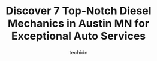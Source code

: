 ---
layout: ampstory
image: https://images.unsplash.com/photo-1577696467903-bee9f5ee9fe9?ixlib=rb-4.0.3&ixid=MnwxMjA3fDB8MHxwaG90by1wYWdlfHx8fGVufDB8fHx8&auto=format&fit=crop&w=640&h=853&q=80
author: techidn
featured: false
description: For top-quality automotive repairs and maintenance, visit the 7 best Diesel Mechanic in Austin MN, USA. Their reputation for excellence and their dedication to customer satisfaction make the
title: Discover 7 Top-Notch Diesel Mechanics in Austin MN for Exceptional Auto Services
cover:
   title: Discover 7 Top-Notch Diesel Mechanics in Austin MN for Exceptional Auto Services
   subtitle: Rickpate
   background: https://images.unsplash.com/photo-1577696467903-bee9f5ee9fe9?ixlib=rb-4.0.3&ixid=MnwxMjA3fDB8MHxwaG90by1wYWdlfHx8fGVufDB8fHx8&auto=format&fit=crop&w=640&h=853&q=80

pages: 
 - layout: thirds
   top: <h1>#1 Midtown Auto Clinic</h1>
   bottom: "<p>AMAZINGLY TALENTED MECHANICS! Peter the owner / mechanic is AWESOME! Knowledgeable, friendly and has INTEGRITY.  Hidden gem in Austin MN FOR  SURE. Call today ! Get your </p>"
   background: https://www.knot35.com/toplist/wp-content/uploads/2023/06/best-diesel-mechanic-1-in-austin-mn-1685841445.jpeg
   backgroundblur: true
 - layout: thirds
   top: <h1>#2 Gappa Automotive</h1>
   bottom: "<p>501 1st Ave SW, Austin, MN 55912, United States</p>"
   background: https://www.knot35.com/toplist/wp-content/uploads/2023/06/best-diesel-mechanic-2-in-austin-mn-1685841447.jpeg
   cta:
      link: https://www.knot35.com/toplist/discover-7-top-notch-diesel-mechanics-in-austin-mn-for-exceptional-auto-services/
      text: Discover 7 Top-Notch Diesel Mechanics in Austin MN for Exceptional Auto Services
 - layout: thirds
   top: <h1>#3 Wangen Automotive Inc.</h1>
   bottom: "<p>1009 8th Ave SE, Austin, MN 55912, United States</p>"
   background: https://www.knot35.com/toplist/wp-content/uploads/2023/06/best-diesel-mechanic-3-in-austin-mn-1685841447.jpeg
   cta:
      link: https://www.knot35.com/toplist/discover-7-top-notch-diesel-mechanics-in-austin-mn-for-exceptional-auto-services/
      text: Discover 7 Top-Notch Diesel Mechanics in Austin MN for Exceptional Auto Services
 - layout: thirds
   top: <h1>#4 Complete Automotive Services</h1>
   bottom: "<p>103 21st St NE, Austin, MN 55912, United States</p>"
   background: https://images.unsplash.com/photo-1510906594845-bc082582c8cc?ixlib=rb-4.0.3&ixid=MnwxMjA3fDB8MHxwaG90by1wYWdlfHx8fGVufDB8fHx8&auto=format&fit=crop&w=640&h=853&q=80
   cta:
      link: https://www.knot35.com/toplist/discover-7-top-notch-diesel-mechanics-in-austin-mn-for-exceptional-auto-services/
      text: Discover 7 Top-Notch Diesel Mechanics in Austin MN for Exceptional Auto Services
 - layout: thirds
   top: <h1>#5 South Main Auto Services</h1>
   bottom: "<p>109 Main St S, Austin, MN 55912, United States</p>"
   background: https://images.unsplash.com/photo-1574169208507-84376144848b?ixlib=rb-4.0.3&ixid=MnwxMjA3fDB8MHxwaG90by1wYWdlfHx8fGVufDB8fHx8&auto=format&fit=crop&w=640&h=853&q=80
   cta:
      link: https://www.knot35.com/toplist/discover-7-top-notch-diesel-mechanics-in-austin-mn-for-exceptional-auto-services/
      text: Discover 7 Top-Notch Diesel Mechanics in Austin MN for Exceptional Auto Services
 - layout: thirds
   top: <h1>#6 West Oakland Auto Repair</h1>
   bottom: "<p>2201 4th St NW, Austin, MN 55912, United States</p>"
   background: https://images.unsplash.com/photo-1553949345-eb786bb3f7ba?ixlib=rb-4.0.3&ixid=MnwxMjA3fDB8MHxwaG90by1wYWdlfHx8fGVufDB8fHx8&auto=format&fit=crop&w=640&h=853&q=80
   cta:
      link: https://www.knot35.com/toplist/discover-7-top-notch-diesel-mechanics-in-austin-mn-for-exceptional-auto-services/
      text: Discover 7 Top-Notch Diesel Mechanics in Austin MN for Exceptional Auto Services
 - layout: thirds
   top: <h1>#7 The Tranny Shop</h1>
   bottom: "<p>801 1st Ave SW, Austin, MN 55912, United States</p>"
   background: https://images.unsplash.com/photo-1531169509526-f8f1fdaa4a67?ixlib=rb-4.0.3&ixid=MnwxMjA3fDB8MHxwaG90by1wYWdlfHx8fGVufDB8fHx8&auto=format&fit=crop&w=640&h=853&q=80
   cta:
      link: https://www.knot35.com/toplist/discover-7-top-notch-diesel-mechanics-in-austin-mn-for-exceptional-auto-services/
      text: Discover 7 Top-Notch Diesel Mechanics in Austin MN for Exceptional Auto Services
 - layout: thirds
   middle: Continue reading...
   background: https://images.unsplash.com/photo-1557672172-298e090bd0f1?ixlib=rb-4.0.3&ixid=MnwxMjA3fDB8MHxwaG90by1wYWdlfHx8fGVufDB8fHx8&auto=format&fit=crop&w=640&h=853&q=80
   cta:
      link: https://www.knot35.com/toplist/discover-7-top-notch-diesel-mechanics-in-austin-mn-for-exceptional-auto-services/
      text: Discover 7 Top-Notch Diesel Mechanics in Austin MN for Exceptional Auto Services
      
---